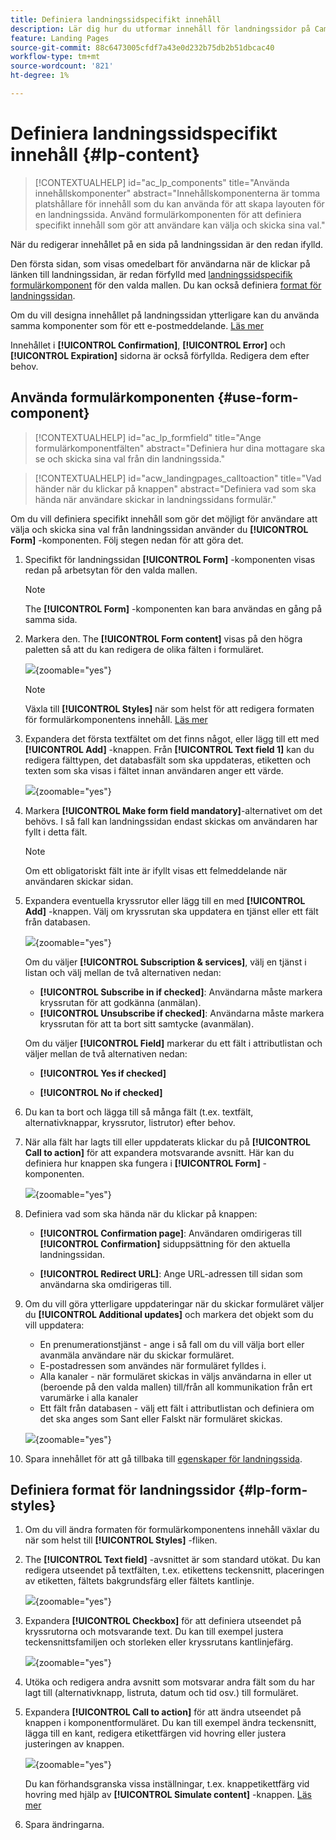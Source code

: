 ```yaml
---
title: Definiera landningssidspecifikt innehåll
description: Lär dig hur du utformar innehåll för landningssidor på Campaign Web
feature: Landing Pages
source-git-commit: 88c6473005cfdf7a43e0d232b75db2b51dbcac40
workflow-type: tm+mt
source-wordcount: '821'
ht-degree: 1%

---
```


# Definiera landningssidspecifikt innehåll {#lp-content}

>[!CONTEXTUALHELP]
>id="ac_lp_components"
>title="Använda innehållskomponenter"
>abstract="Innehållskomponenterna är tomma platshållare för innehåll som du kan använda för att skapa layouten för en landningssida. Använd formulärkomponenten för att definiera specifikt innehåll som gör att användare kan välja och skicka sina val."

När du redigerar innehållet på en sida på landningssidan är den redan ifylld.

Den första sidan, som visas omedelbart för användarna när de klickar på länken till landningssidan, är redan förfylld med [landningssidspecifik formulärkomponent](#use-form-component) för den valda mallen<!-- to enable users to select and submit their choices-->. Du kan också definiera [format för landningssidan](#lp-form-styles).

Om du vill designa innehållet på landningssidan ytterligare kan du använda samma komponenter som för ett e-postmeddelande. [Läs mer](../email/content-components.md#add-content-components)

Innehållet i **[!UICONTROL Confirmation]**, **[!UICONTROL Error]** och **[!UICONTROL Expiration]** sidorna är också förfyllda. Redigera dem efter behov.

## Använda formulärkomponenten {#use-form-component}

>[!CONTEXTUALHELP]
>id="ac_lp_formfield"
>title="Ange formulärkomponentfälten"
>abstract="Definiera hur dina mottagare ska se och skicka sina val från din landningssida."

>[!CONTEXTUALHELP]
>id="acw_landingpages_calltoaction"
>title="Vad händer när du klickar på knappen"
>abstract="Definiera vad som ska hända när användare skickar in landningssidans formulär."

Om du vill definiera specifikt innehåll som gör det möjligt för användare att välja och skicka sina val från landningssidan använder du **[!UICONTROL Form]** -komponenten. Följ stegen nedan för att göra det.

1. Specifikt för landningssidan **[!UICONTROL Form]** -komponenten visas redan på arbetsytan för den valda mallen.

   >[!NOTE]
   >
   >The **[!UICONTROL Form]** -komponenten kan bara användas en gång på samma sida.

1. Markera den. The **[!UICONTROL Form content]** visas på den högra paletten så att du kan redigera de olika fälten i formuläret.

   ![](assets/lp-form-component.png){zoomable=&quot;yes&quot;}

   >[!NOTE]
   >
   >Växla till **[!UICONTROL Styles]** när som helst för att redigera formaten för formulärkomponentens innehåll. [Läs mer](#lp-form-styles)

1. Expandera det första textfältet om det finns något, eller lägg till ett med **[!UICONTROL Add]** -knappen. Från **[!UICONTROL Text field 1]** kan du redigera fälttypen, det databasfält som ska uppdateras, etiketten och texten som ska visas i fältet innan användaren anger ett värde.

   ![](assets/lp-form-text-field.png){zoomable=&quot;yes&quot;}

1. Markera **[!UICONTROL Make form field mandatory]**-alternativet om det behövs.  I så fall kan landningssidan endast skickas om användaren har fyllt i detta fält.

   >[!NOTE]
   >
   >Om ett obligatoriskt fält inte är ifyllt visas ett felmeddelande när användaren skickar sidan.

1. Expandera eventuella kryssrutor eller lägg till en med **[!UICONTROL Add]** -knappen. Välj om kryssrutan ska uppdatera en tjänst eller ett fält från databasen.

   ![](assets/lp-form-checkbox.png){zoomable=&quot;yes&quot;}

   Om du väljer **[!UICONTROL Subscription & services]**, välj en tjänst i listan och välj mellan de två alternativen nedan:

   * **[!UICONTROL Subscribe in if checked]**: Användarna måste markera kryssrutan för att godkänna (anmälan).
   * **[!UICONTROL Unsubscribe if checked]**: Användarna måste markera kryssrutan för att ta bort sitt samtycke (avanmälan).

   Om du väljer **[!UICONTROL Field]** markerar du ett fält i attributlistan och väljer mellan de två alternativen nedan:

   * **[!UICONTROL Yes if checked]**<!--TBC-->

   * **[!UICONTROL No if checked]**<!--TBC-->

1. Du kan ta bort och lägga till så många fält (t.ex. textfält, alternativknappar, kryssrutor, listrutor) efter behov.

1. När alla fält har lagts till eller uppdaterats klickar du på **[!UICONTROL Call to action]** för att expandera motsvarande avsnitt. Här kan du definiera hur knappen ska fungera i **[!UICONTROL Form]** -komponenten.

   ![](assets/lp-call-to-action.png){zoomable=&quot;yes&quot;}

1. Definiera vad som ska hända när du klickar på knappen:

   * **[!UICONTROL Confirmation page]**: Användaren omdirigeras till **[!UICONTROL Confirmation]** siduppsättning för den aktuella landningssidan.

   * **[!UICONTROL Redirect URL]**: Ange URL-adressen till sidan som användarna ska omdirigeras till.

1. Om du vill göra ytterligare uppdateringar när du skickar formuläret väljer du **[!UICONTROL Additional updates]** och markera det objekt som du vill uppdatera:
   * En prenumerationstjänst - ange i så fall om du vill välja bort eller avanmäla användare när du skickar formuläret.
   * E-postadressen som användes när formuläret fylldes i.
   * Alla kanaler - när formuläret skickas in väljs användarna in eller ut (beroende på den valda mallen) till/från all kommunikation från ert varumärke i alla kanaler
   * Ett fält från databasen - välj ett fält i attributlistan och definiera om det ska anges som Sant eller Falskt när formuläret skickas.

   ![](assets/lp-form-additionnal-updates.png){zoomable=&quot;yes&quot;}

1. Spara innehållet för att gå tillbaka till [egenskaper för landningssida](create-lp.md#create-landing-page).

## Definiera format för landningssidor {#lp-form-styles}

1. Om du vill ändra formaten för formulärkomponentens innehåll växlar du när som helst till **[!UICONTROL Styles]** -fliken.

1. The **[!UICONTROL Text field]** -avsnittet är som standard utökat. Du kan redigera utseendet på textfälten, t.ex. etikettens teckensnitt, placeringen av etiketten, fältets bakgrundsfärg eller fältets kantlinje.

   ![](assets/lp-text-styles.png){zoomable=&quot;yes&quot;}

1. Expandera **[!UICONTROL Checkbox]** för att definiera utseendet på kryssrutorna och motsvarande text. Du kan till exempel justera teckensnittsfamiljen och storleken eller kryssrutans kantlinjefärg.

   ![](assets/lp-checkbox-style.png){zoomable=&quot;yes&quot;}

1. Utöka och redigera andra avsnitt som motsvarar andra fält som du har lagt till (alternativknapp, listruta, datum och tid osv.) till formuläret.

1. Expandera **[!UICONTROL Call to action]** för att ändra utseendet på knappen i komponentformuläret. Du kan till exempel ändra teckensnitt, lägga till en kant, redigera etikettfärgen vid hovring eller justera justeringen av knappen.

   ![](assets/lp-call-to-action-style.png){zoomable=&quot;yes&quot;}

   Du kan förhandsgranska vissa inställningar, t.ex. knappetikettfärg vid hovring med hjälp av **[!UICONTROL Simulate content]** -knappen. [Läs mer](create-lp.md#test-landing-page)

1. Spara ändringarna.
